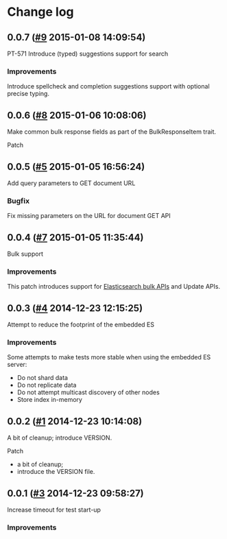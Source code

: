 # Change log

## 0.0.7 ([#9](https://git.mobcastdev.com/Labs/elastic-http/pull/9) 2015-01-08 14:09:54)

PT-571 Introduce (typed) suggestions support for search

### Improvements

Introduce spellcheck and completion suggestions support with optional precise typing.

## 0.0.6 ([#8](https://git.mobcastdev.com/Labs/elastic-http/pull/8) 2015-01-06 10:08:06)

Make common bulk response fields as part of the BulkResponseItem trait.

Patch

## 0.0.5 ([#5](https://git.mobcastdev.com/Labs/elastic-http/pull/5) 2015-01-05 16:56:24)

Add query parameters to GET document URL

### Bugfix

Fix missing parameters on the URL for document GET API

## 0.0.4 ([#7](https://git.mobcastdev.com/Labs/elastic-http/pull/7) 2015-01-05 11:35:44)

Bulk support

### Improvements

This patch introduces support for [Elasticsearch bulk APIs](http://www.elasticsearch.org/guide/en/elasticsearch/reference/current/docs-bulk.html) and Update APIs.


## 0.0.3 ([#4](https://git.mobcastdev.com/Labs/elastic-http/pull/4) 2014-12-23 12:15:25)

Attempt to reduce the footprint of the embedded ES

### Improvements

Some attempts to make tests more stable when using the embedded ES server:

* Do not shard data
* Do not replicate data
* Do not attempt multicast discovery of other nodes
* Store index in-memory

## 0.0.2 ([#1](https://git.mobcastdev.com/Labs/elastic-http/pull/1) 2014-12-23 10:14:08)

A bit of cleanup; introduce VERSION.

Patch

- a bit of cleanup;
- introduce the VERSION file.

## 0.0.1 ([#3](https://git.mobcastdev.com/Labs/elastic-http/pull/3) 2014-12-23 09:58:27)

Increase timeout for test start-up

### Improvements

